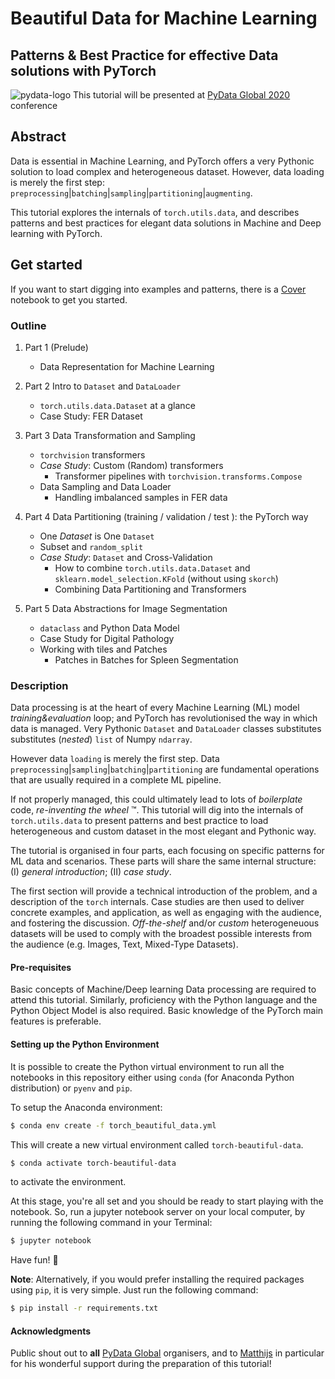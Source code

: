 # Beautiful Data for Machine Learning

## Patterns & Best Practice for effective Data solutions with PyTorch

![pydata-logo](https://global.pydata.org/assets/images/pydata.png)
This tutorial will be presented at [PyData Global 2020](https://global.pydata.org/) conference

## Abstract

Data is essential in Machine Learning, and PyTorch offers a very Pythonic solution to load complex and heterogeneous dataset.
However, data loading is merely the first step: `preprocessing`|`batching`|`sampling`|`partitioning`|`augmenting`.

This tutorial explores the internals of `torch.utils.data`, and describes patterns and best practices for elegant data solutions
in Machine and Deep learning with PyTorch.


## Get started


If you want to start digging into examples and patterns, there is a [Cover](Cover.ipynb) notebook to get you started.


### Outline

1. Part 1 (Prelude)
    * Data Representation for Machine Learning

2. Part 2 Intro to `Dataset` and `DataLoader`
    * `torch.utils.data.Dataset` at a glance
    * Case Study: FER Dataset

3. Part 3 Data Transformation and Sampling
    * `torchvision` transformers
    * _Case Study_: Custom (Random) transformers
        * Transformer pipelines with `torchvision.transforms.Compose`
    * Data Sampling and Data Loader
        * Handling imbalanced samples in FER data

4. Part 4 Data Partitioning (training / validation / test ): the PyTorch way
    * One _Dataset_ is One `Dataset`
    * Subset and `random_split`
    * _Case Study_: `Dataset` and Cross-Validation
        * How to combine `torch.utils.data.Dataset` and `sklearn.model_selection.KFold` (without using `skorch`)
        * Combining Data Partitioning and Transformers

5. Part 5 Data Abstractions for Image Segmentation
    * `dataclass` and Python Data Model
    * Case Study for Digital Pathology
    * Working with tiles and Patches
        * Patches in Batches for Spleen Segmentation

### Description

Data processing is at the heart of every Machine Learning (ML) model _training&evaluation_ loop; and PyTorch has revolutionised the way in which data is managed.
Very Pythonic `Dataset` and `DataLoader` classes substitutes substitutes (_nested_) `list` of Numpy `ndarray`.

However data `loading` is merely the first step. Data `preprocessing`|`sampling`|`batching`|`partitioning` are fundamental operations that are usually required in a complete ML pipeline.

If not properly managed, this could ultimately lead to lots of _boilerplate_ code,  _re-inventing the wheel_ ™.
This tutorial will dig into the internals of `torch.utils.data` to present patterns and best practice to load heterogeneous and custom dataset in the most elegant and Pythonic way.

The tutorial is organised in four parts, each focusing on specific patterns for ML data and scenarios.
These parts will share the same internal structure: (I) _general introduction_; (II) _case study_.

The first section will provide a technical introduction of the problem, and a description of the `torch` internals.
Case studies are then used to deliver concrete examples, and application, as well as engaging with the audience, and fostering the discussion.
_Off-the-shelf_ and/or _custom_ heterogeneuous datasets will be used to comply with the broadest possible interests from the audience
(e.g. Images, Text, Mixed-Type Datasets).

#### Pre-requisites

Basic concepts of Machine/Deep learning Data processing are required to attend this tutorial. Similarly, proficiency with the Python language and
the Python Object Model is also required. Basic knowledge of the PyTorch main features is preferable.

#### Setting up the Python Environment

It is possible to create the Python virtual environment to run all the notebooks in this repository either using `conda` (for Anaconda Python distribution) or `pyenv` and `pip`.

To setup the Anaconda environment:
```bash
$ conda env create -f torch_beautiful_data.yml
```
This will create a new virtual environment called `torch-beautiful-data`. 

```bash
$ conda activate torch-beautiful-data
```
to activate the environment.

At this stage, you're all set and you should be ready to start playing with the notebook.
So, run a jupyter notebook server on your local computer, by running the following command in your Terminal:

```bash
$ jupyter notebook
```

Have fun! 🎉

**Note**: Alternatively, if you would prefer installing the required packages using `pip`, it is very simple. Just run the following command:

```bash
$ pip install -r requirements.txt
```

#### Acknowledgments

Public shout out to **all** [PyData Global](https://global.pydata.org/) organisers, 
and to [Matthijs](https://github.com/MBrouns) in particular for his wonderful 
support during the preparation of this tutorial!
